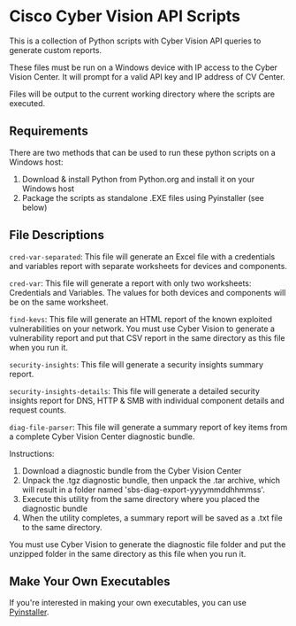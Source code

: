 # Cisco Cyber Vision API Scripts

This is a collection of Python scripts with Cyber Vision API queries to generate custom reports.   

These files must be run on a Windows device with IP access to the Cyber Vision Center.  It will prompt for a valid API key and IP address of CV Center.

Files will be output to the current working directory where the scripts are executed.

## Requirements
There are two methods that can be used to run these python scripts on a Windows host:
1. Download & install Python from Python.org and install it on your Windows host
2. Package the scripts as standalone .EXE files using Pyinstaller (see below)

## File Descriptions

```cred-var-separated```: This file will generate an Excel file with a credentials and variables report with separate worksheets for devices and components.

```cred-var```: This file will generate a report with only two worksheets: Credentials and Variables. The values for both devices and components will be on the same worksheet.

```find-kevs```: This file will generate an HTML report of the known exploited vulnerabilities on your network. You must use Cyber Vision to generate a vulnerability report and put that CSV report in the same directory as this file when you run it.

```security-insights```: This file will generate a security insights summary report.

```security-insights-details```: This file will generate a detailed security insights report for DNS, HTTP & SMB with individual component details and request counts.

```diag-file-parser```: This file will generate a summary report of key items from a complete Cyber Vision Center diagnostic bundle.  

Instructions: 
  1) Download a diagnostic bundle from the Cyber Vision Center
  2) Unpack the .tgz diagnostic bundle, then unpack the .tar archive, which will result in a folder named 'sbs-diag-export-yyyymmddhhmmss'. 
  3) Execute this utility from the same directory where you placed the diagnostic bundle
  4) When the utility completes, a summary report will be saved as a .txt file to the same directory.

You must use Cyber Vision to generate the diagnostic file folder and put the unzipped folder in the same directory as this file when you run it.

## Make Your Own Executables

If you're interested in making your own executables, you can use [Pyinstaller](https://pypi.org/project/pyinstaller/).

